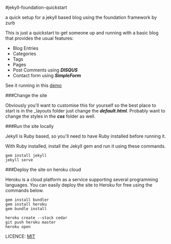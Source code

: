 #jekyll-foundation-quickstart


a quick setup for a jekyll based blog using the foundation framework by zurb

This is just a quickstart to get someone up and running with a basic blog that provides the usual features:

- Blog Entries
- Categories
- Tags
- Pages
- Post Comments using ***DISQUS***
- Contact form using ***SimpleForm***

See it running in this [demo](http://jekyllfoundationquickstart.herokuapp.com/)

###Change the site

Obviously you'll want to customise this for yourself so the best place to start is in the _layouts folder just change the ***default.html***.
Probably want to change the styles in the ***css*** folder as well.

###Run the site locally

Jekyll is Ruby based, so you'll need to have Ruby installed before running it.

With Ruby installed, install the Jekyll gem and run it using these commands.


```
gem install jekyll
jekyll serve
```

###Deploy the site on heroku cloud

Heroku is a cloud platform as a service supporting several programming languages. 
You can easily deploy the site to Heroku for free using the commands below.

```
gem install bundler
gem install heroku
gem bundle install

heroku create --stack cedar
git push heroku master
heroku open

```

LICENCE: [MIT](LICENSE)


